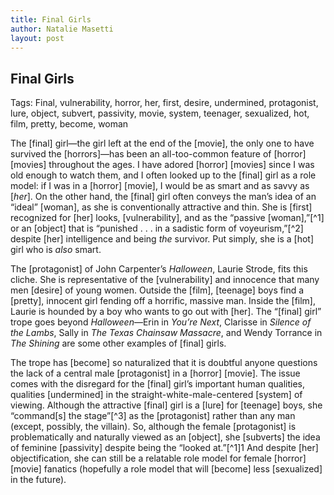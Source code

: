 ```yaml
---
title: Final Girls
author: Natalie Masetti
layout: post
---
```


## Final Girls

Tags: Final, vulnerability, horror, her, first, desire, undermined, protagonist, lure, object, subvert, passivity, movie, system, teenager, sexualized, hot, film, pretty, become, woman

The [final] girl―the girl left at the end of the [movie], the only one to have survived the [horrors]―has been an all-too-common feature of [horror] [movies] throughout the ages. I have adored [horror] [movies] since I was old enough to watch them, and I often looked up to the [final] girl as a role model: if I was in a [horror] [movie], I would be as smart and as savvy as [*her*]. On the other hand, the [final] girl often conveys the man’s idea of an “ideal” [woman], as she is conventionally attractive and thin. She is [first] recognized for [her] looks, [vulnerability], and as the “passive [woman],”[^1] or an [object] that is “punished . . . in a sadistic form of voyeurism,”[^2] despite [her] intelligence and being *the* survivor. Put simply, she is a [hot] girl who is *also* smart. 

The [protagonist] of John Carpenter’s *Halloween*, Laurie Strode, fits this cliche. She is representative of the [vulnerability] and innocence that many men [desire] of young women. Outside the [film], [teenage] boys find a [pretty], innocent girl fending off a horrific, massive man. Inside the [film], Laurie is hounded by a boy who wants to go out with [her]. The “[final] girl” trope goes beyond *Halloween*―Erin in *You’re Next*, Clarisse in *Silence of the Lambs*, Sally in *The Texas Chainsaw Massacre*, and Wendy Torrance in *The Shining* are some other examples of [final] girls. 

The trope has [become] so naturalized that it is doubtful anyone questions the lack of a central male [protagonist] in a [horror] [movie]. The issue comes with the disregard for the [final] girl’s important human qualities, qualities [undermined] in the straight-white-male-centered [system] of viewing. Although the attractive [final] girl is a [lure] for [teenage] boys, she “command[s] the stage”[^3] as the [protagonist] rather than any man (except, possibly, the villain). So, although the female [protagonist] is problematically and naturally viewed as an [object], she [subverts] the idea of feminine [passivity] despite being the “looked at.”[^1]1 And despite [her] objectification, she can still be a relatable role model for female [horror] [movie] fanatics (hopefully a role model that will [become] less [sexualized] in the future). 
